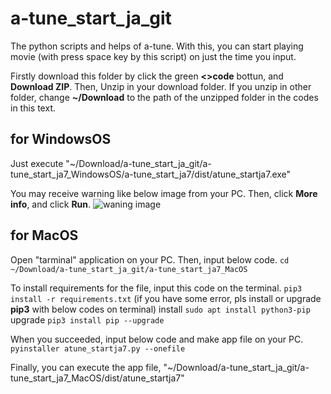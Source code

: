 # a-tune_start_ja_git
The python scripts and helps of a-tune. With this, you can start playing movie (with press space key by this script) on just the time you input.

Firstly download this folder by click the green **<>code** bottun, and **Download ZIP**. Then, Unzip in your download folder. If you unzip in other folder, change **~/Download** to the path of the unzipped folder in the codes in this text.

## for WindowsOS
Just execute "~/Download/a-tune_start_ja_git/a-tune_start_ja7_WindowsOS/a-tune_start_ja7/dist/atune_startja7.exe"

You may receive warning like below image from your PC. Then, click **More info**, and click **Run**.
![waning image](https://github.com/user-attachments/assets/88ce5935-333f-45b0-b74c-bc12ef6f4c6e)

## for MacOS
Open "tarminal" application on your PC. Then, input below code.
`cd ~/Download/a-tune_start_ja_git/a-tune_start_ja7_MacOS`

To install requirements for the file, input this code on the terminal.
`pip3 install -r requirements.txt`
(if you have some error, pls install or upgrade **pip3** with below codes on terminal)
install
`sudo apt install python3-pip`
upgrade
`pip3 install pip --upgrade`

When you succeeded, input below code and make app file on your PC.
`pyinstaller atune_startja7.py --onefile`

Finally, you can execute the app file, "~/Download/a-tune_start_ja_git/a-tune_start_ja7_MacOS/dist/atune_startja7"
